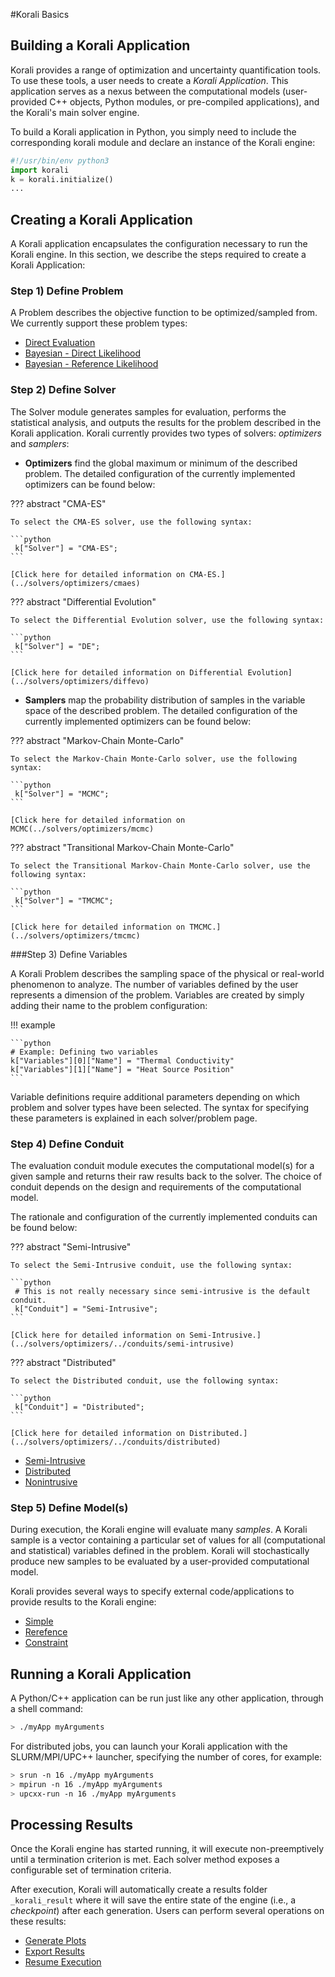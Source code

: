 #Korali Basics

## Building a Korali Application

Korali provides a range of optimization and uncertainty quantification tools. To use these tools, a user needs to create a *Korali Application*. This application serves as a nexus between the computational models (user-provided C++ objects, Python modules, or pre-compiled applications), and the Korali's main solver engine.

To build a Korali application in Python, you simply need to include the corresponding korali module and declare an instance of the Korali engine:

```python
#!/usr/bin/env python3
import korali
k = korali.initialize()
...
```

## Creating a Korali Application

A Korali application encapsulates the configuration necessary to run the Korali engine. In this section, we describe the steps required to create a Korali Application:

### Step 1) Define Problem

A Problem describes the objective function to be optimized/sampled from. We currently support these problem types: 

- [Direct Evaluation](../problems/direct)
- [Bayesian - Direct Likelihood](../problems/bayesian/direct)
- [Bayesian - Reference Likelihood](../problems/bayesian/reference)

### Step 2) Define Solver

The Solver module generates samples for evaluation, performs the statistical analysis, and outputs the results for the problem described in the Korali application. Korali currently provides two types of solvers: *optimizers* and *samplers*:

+ **Optimizers** find the global maximum or minimum of the described problem. The detailed configuration of the currently implemented optimizers can be found below:

??? abstract "CMA-ES"

    To select the CMA-ES solver, use the following syntax:

	```python 
	 k["Solver"] = "CMA-ES";
	```
	
	[Click here for detailed information on CMA-ES.](../solvers/optimizers/cmaes)
	
??? abstract "Differential Evolution"

    To select the Differential Evolution solver, use the following syntax:

	```python 
	 k["Solver"] = "DE";
	```
	
	[Click here for detailed information on Differential Evolution](../solvers/optimizers/diffevo)
	
+ **Samplers** map the probability distribution of samples in the variable space of the described problem. The detailed configuration of the currently implemented optimizers can be found below:

??? abstract "Markov-Chain Monte-Carlo"

    To select the Markov-Chain Monte-Carlo solver, use the following syntax:

	```python 
	 k["Solver"] = "MCMC";
	```
	
	[Click here for detailed information on MCMC(../solvers/optimizers/mcmc)
	
??? abstract "Transitional Markov-Chain Monte-Carlo"

    To select the Transitional Markov-Chain Monte-Carlo solver, use the following syntax:

	```python 
	 k["Solver"] = "TMCMC";
	```
	
	[Click here for detailed information on TMCMC.](../solvers/optimizers/tmcmc)
	
  
###Step 3) Define Variables

A Korali Problem describes the sampling space of the physical or real-world phenomenon to analyze. The number of variables defined by the user represents a dimension of the problem. Variables are created by simply adding their name to the problem configuration:

!!! example
	
	```python
	# Example: Defining two variables
	k["Variables"][0]["Name"] = "Thermal Conductivity"
	k["Variables"][1]["Name"] = "Heat Source Position"
	```

Variable definitions require additional parameters depending on which problem and solver types have been selected. The syntax for specifying these parameters is explained in each solver/problem page. 

### Step 4) Define Conduit

The evaluation conduit module executes the computational model(s) for a given sample and returns their raw results back to the solver. The choice of conduit depends on the design and requirements of the computational model. 

The rationale and configuration of the currently implemented conduits can be found below:

??? abstract "Semi-Intrusive"

    To select the Semi-Intrusive conduit, use the following syntax:

	```python 
	 # This is not really necessary since semi-intrusive is the default conduit.
	 k["Conduit"] = "Semi-Intrusive";
	```
	
	[Click here for detailed information on Semi-Intrusive.](../solvers/optimizers/../conduits/semi-intrusive)

??? abstract "Distributed"

    To select the Distributed conduit, use the following syntax:

	```python 
	 k["Conduit"] = "Distributed";
	```
	
	[Click here for detailed information on Distributed.](../solvers/optimizers/../conduits/distributed)


- [Semi-Intrusive](../conduits/semi-intrusive)
- [Distributed](../conduits/distributed)
- [Nonintrusive](../conduits/nonintrusive)

### Step 5) Define Model(s)

During execution, the Korali engine will evaluate many *samples*. A Korali sample is a vector containing a particular set of values for all (computational and statistical) variables defined in the problem. Korali will stochastically produce new samples to be evaluated by a user-provided computational model.

Korali provides several ways to specify external code/applications to provide results to the Korali engine:

- [Simple](../models/simple)
- [Rerefence](../models/reference)
- [Constraint](../models/constraint)

## Running a Korali Application

A Python/C++ application can be run just like any other application, through a shell command:

```bash
> ./myApp myArguments
```

For distributed jobs, you can launch your Korali application with the SLURM/MPI/UPC++ launcher, specifying the number of cores, for example:

```bash
> srun -n 16 ./myApp myArguments
> mpirun -n 16 ./myApp myArguments
> upcxx-run -n 16 ./myApp myArguments
```

## Processing Results

Once the Korali engine has started running, it will execute non-preemptively until a termination criterion is met. Each solver method exposes a configurable set of termination criteria.

After execution, Korali will automatically create a results folder ```_korali_result``` where it will save the entire state of the engine (i.e., a *checkpoint*) after each generation. Users can perform several operations on these results:

- [Generate Plots](../results/#generate-plots)
- [Export Results](../results/#export-results)
- [Resume Execution](../results/#resume-execution)
		 